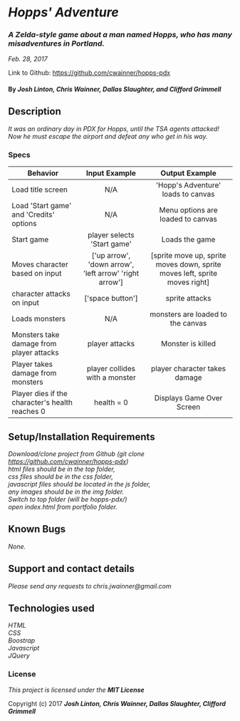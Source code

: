# _Hopps' Adventure_

### _A Zelda-style game about a man named Hopps, who has many misadventures in Portland._
_Feb. 28, 2017_

Link to Github: <https://github.com/cwainner/hopps-pdx>

#### By _Josh Linton, Chris Wainner, Dallas Slaughter, and Clifford Grimmell_

## Description

_It was an ordinary day in PDX for Hopps, until the TSA agents attacked! Now he must escape the airport and defeat any who get in his way._

### Specs

| Behavior | Input Example | Output Example |
|----------|:-------------:|:--------------:|
| Load title screen | N/A | 'Hopp's Adventure' loads to canvas |
| Load 'Start game' and 'Credits' options | N/A | Menu options are loaded to canvas |
| Start game | player selects 'Start game' | Loads the game |
| Moves character based on input | ['up arrow', 'down arrow', 'left arrow' 'right arrow'] | [sprite move up, sprite moves down, sprite moves left, sprite moves right] |
| character attacks on input | ['space button'] | sprite attacks |
| Loads monsters | N/A | monsters are loaded to the canvas |
| Monsters take damage from player attacks | player attacks | Monster is killed |
| Player takes damage from monsters | player collides with a monster | player character takes damage |
| Player dies if the character's health reaches 0 | health = 0 | Displays Game Over Screen |

## Setup/Installation Requirements

_Download/clone project from Github (git clone https://github.com/cwainner/hopps-pdx)_  
_html files should be in the top folder,_  
_css files should be in the css folder,_  
_javascript files should be located in the js folder,_  
_any images should be in the img folder._  
_Switch to top folder (will be hopps-pdx/)_  
_open index.html from portfolio folder._

## Known Bugs

_None._

## Support and contact details

_Please send any requests to chris.jwainner@gmail.com_

## Technologies used

_HTML_  
_CSS_  
_Boostrap_  
_Javascript_  
_JQuery_  

### License

*This project is licensed under the*  **_MIT License_**

Copyright (c) 2017 **_Josh Linton, Chris Wainner, Dallas Slaughter, Clifford Grimmell_**